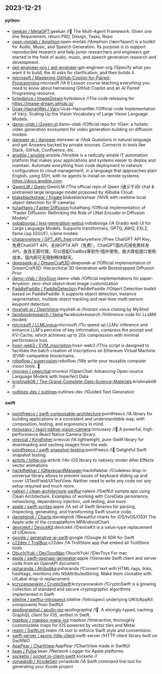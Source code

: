 ## 2023-12-21

#### python
* [geekan / MetaGPT](https://github.com/geekan/MetaGPT):geekan /!🌟 The Multi-Agent Framework: Given one line Requirement, return PRD, Design, Tasks, Repo
* [open-mmlab / Amphion](https://github.com/open-mmlab/Amphion):open-mmlab /!Amphion (/æmˈfaɪən/) is a toolkit for Audio, Music, and Speech Generation. Its purpose is to support reproducible research and help junior researchers and engineers get started in the field of audio, music, and speech generation research and development.
* [gpt-engineer-org / gpt-engineer](https://github.com/gpt-engineer-org/gpt-engineer):gpt-engineer-org /!Specify what you want it to build, the AI asks for clarification, and then builds it.
* [microsoft / Mastering-GitHub-Copilot-for-Paired-Programming](https://github.com/microsoft/Mastering-GitHub-Copilot-for-Paired-Programming):microsoft /!A 6 Lesson course teaching everything you need to know about harnessing GitHub Copilot and an AI Paired Programing resource.
* [bytedance / ImageDream](https://github.com/bytedance/ImageDream):bytedance /!The code releasing for https://image-dream.github.io/
* [Ucas-HaoranWei / Vary](https://github.com/Ucas-HaoranWei/Vary):Ucas-HaoranWei /!Official code implementation of Vary: Scaling Up the Vision Vocabulary of Large Vision Language Models.
* [damo-vilab / i2vgen-xl](https://github.com/damo-vilab/i2vgen-xl):damo-vilab /!Official repo for VGen: a holistic video generation ecosystem for video generation building on diffusion models
* [danswer-ai / danswer](https://github.com/danswer-ai/danswer):danswer-ai /!Ask Questions in natural language and get Answers backed by private sources. Connects to tools like Slack, GitHub, Confluence, etc.
* [ansible / ansible](https://github.com/ansible/ansible):ansible /!Ansible is a radically simple IT automation platform that makes your applications and systems easier to deploy and maintain. Automate everything from code deployment to network configuration to cloud management, in a language that approaches plain English, using SSH, with no agents to install on remote systems. https://docs.ansible.com.
* [QwenLM / Qwen](https://github.com/QwenLM/Qwen):QwenLM /!The official repo of Qwen (通义千问) chat & pretrained large language model proposed by Alibaba Cloud.
* [blakeblackshear / frigate](https://github.com/blakeblackshear/frigate):blakeblackshear /!NVR with realtime local object detection for IP cameras
* [hutaiHang / Faster-Diffusion](https://github.com/hutaiHang/Faster-Diffusion):hutaiHang /!Official implementation of "Faster Diffusion: Rethinking the Role of UNet Encoder in Diffusion Models"
* [oobabooga / text-generation-webui](https://github.com/oobabooga/text-generation-webui):oobabooga /!A Gradio web UI for Large Language Models. Supports transformers, GPTQ, AWQ, EXL2, llama.cpp (GGUF), Llama models.
* [chatanywhere / GPT_API_free](https://github.com/chatanywhere/GPT_API_free):chatanywhere /!Free ChatGPT API Key，免费ChatGPT API，支持GPT4 API（免费），ChatGPT国内可用免费转发API，直连无需代理。可以搭配ChatBox等软件/插件使用，极大降低接口使用成本。国内即可无限制畅快聊天。
* [deepseek-ai / DreamCraft3D](https://github.com/deepseek-ai/DreamCraft3D):deepseek-ai /!Official implementation of DreamCraft3D: Hierarchical 3D Generation with Bootstrapped Diffusion Prior
* [damo-vilab / AnyDoor](https://github.com/damo-vilab/AnyDoor):damo-vilab /!Official implementations for paper: Anydoor: zero-shot object-level image customization
* [PaddlePaddle / PaddleDetection](https://github.com/PaddlePaddle/PaddleDetection):PaddlePaddle /!Object Detection toolkit based on PaddlePaddle. It supports object detection, instance segmentation, multiple object tracking and real-time multi-person keypoint detection.
* [myshell-ai / OpenVoice](https://github.com/myshell-ai/OpenVoice):myshell-ai /!Instant voice cloning by MyShell
* [facebookresearch / llama](https://github.com/facebookresearch/llama):facebookresearch /!Inference code for LLaMA models
* [microsoft / LLMLingua](https://github.com/microsoft/LLMLingua):microsoft /!To speed up LLMs' inference and enhance LLM's perceive of key information, compress the prompt and KV-Cache, which achieves up to 20x compression with minimal performance loss.
* [hosir-web3 / EVM_inscription](https://github.com/hosir-web3/EVM_inscription):hosir-web3 /!This script is designed to facilitate the batch creation of inscriptions on Ethereum Virtual Machine (EVM)-compatible blockchains.
* [roboflow / supervision](https://github.com/roboflow/supervision):roboflow /!We write your reusable computer vision tools. 💜
* [imoneoi / openchat](https://github.com/imoneoi/openchat):imoneoi /!OpenChat: Advancing Open-source Language Models with Imperfect Data
* [krishnaik06 / The-Grand-Complete-Data-Science-Materials](https://github.com/krishnaik06/The-Grand-Complete-Data-Science-Materials):krishnaik06 /!
* [outlines-dev / outlines](https://github.com/outlines-dev/outlines):outlines-dev /!Guided Text Generation

#### swift
* [pointfreeco / swift-composable-architecture](https://github.com/pointfreeco/swift-composable-architecture):pointfreeco /!A library for building applications in a consistent and understandable way, with composition, testing, and ergonomics in mind.
* [mrousavy / react-native-vision-camera](https://github.com/mrousavy/react-native-vision-camera):mrousavy /!📸 A powerful, high-performance React Native Camera library.
* [onevcat / Kingfisher](https://github.com/onevcat/Kingfisher):onevcat /!A lightweight, pure-Swift library for downloading and caching images from the web.
* [pointfreeco / swift-snapshot-testing](https://github.com/pointfreeco/swift-snapshot-testing):pointfreeco /!📸 Delightful Swift snapshot testing.
* [airbnb / lottie-ios](https://github.com/airbnb/lottie-ios):airbnb /!An iOS library to natively render After Effects vector animations
* [hackiftekhar / IQKeyboardManager](https://github.com/hackiftekhar/IQKeyboardManager):hackiftekhar /!Codeless drop-in universal library allows to prevent issues of keyboard sliding up and cover UITextField/UITextView. Neither need to write any code nor any setup required and much more.
* [nalexn / clean-architecture-swiftui](https://github.com/nalexn/clean-architecture-swiftui):nalexn /!SwiftUI sample app using Clean Architecture. Examples of working with CoreData persistence, networking, dependency injection, unit testing, and more.
* [apple / swift-syntax](https://github.com/apple/swift-syntax):apple /!A set of Swift libraries for parsing, inspecting, generating, and transforming Swift source code.
* [danielgindi / Charts](https://github.com/danielgindi/Charts):danielgindi /!Beautiful charts for iOS/tvOS/OSX! The Apple side of the crossplatform MPAndroidChart.
* [devicekit / DeviceKit](https://github.com/devicekit/DeviceKit):devicekit /!DeviceKit is a value-type replacement of UIDevice.
* [google / generative-ai-swift](https://github.com/google/generative-ai-swift):google /!Google AI SDK for Swift
* [c22dev / TrollBox](https://github.com/c22dev/TrollBox):c22dev /!A TrollStore app that embed all TrollStore tools
* [ObuchiYuki / DevToysMac](https://github.com/ObuchiYuki/DevToysMac):ObuchiYuki /!DevToys For mac
* [apple / swift-openapi-generator](https://github.com/apple/swift-openapi-generator):apple /!Generate Swift client and server code from an OpenAPI document.
* [psharanda / Atributika](https://github.com/psharanda/Atributika):psharanda /!Convert text with HTML tags, links, hashtags, mentions into NSAttributedString. Make them clickable with UILabel drop-in replacement.
* [krzyzanowskim / CryptoSwift](https://github.com/krzyzanowskim/CryptoSwift):krzyzanowskim /!CryptoSwift is a growing collection of standard and secure cryptographic algorithms implemented in Swift
* [siteline / swiftui-introspect](https://github.com/siteline/swiftui-introspect):siteline /!Introspect underlying UIKit/AppKit components from SwiftUI
* [apollographql / apollo-ios](https://github.com/apollographql/apollo-ios):apollographql /!📱  A strongly-typed, caching GraphQL client for iOS, written in Swift.
* [mapbox / mapbox-maps-ios](https://github.com/mapbox/mapbox-maps-ios):mapbox /!Interactive, thoroughly customizable maps for iOS powered by vector tiles and Metal
* [realm / SwiftLint](https://github.com/realm/SwiftLint):realm /!A tool to enforce Swift style and conventions.
* [swift-server / async-http-client](https://github.com/swift-server/async-http-client):swift-server /!HTTP client library built on SwiftNIO
* [AppPear / ChartView](https://github.com/AppPear/ChartView):AppPear /!ChartView made in SwiftUI
* [kean / Pulse](https://github.com/kean/Pulse):kean /!Network Logger for Apple platforms
* [socketio / socket.io-client-swift](https://github.com/socketio/socket.io-client-swift):socketio /!
* [yonaskolb / XcodeGen](https://github.com/yonaskolb/XcodeGen):yonaskolb /!A Swift command line tool for generating your Xcode project
